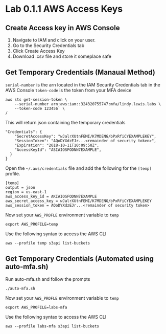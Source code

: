 # Lab 0.1.1 AWS Access Keys

## Create Access key in AWS Console
1. Navigate to IAM and click on your user.
1. Go to the Security Credentials tab
1. Click Create Access Key
1. Download .csv file and store it someplace safe

## Get Temporary Credentials (Manaual Method)

`serial-number` is the arn located in the IAM Security Credentials tab in the AWS Console
`token-code` is the token from your MFA device

```
aws sts get-session-token \
    --serial-number arn:aws:iam::324320755747:mfa/lindy.lewis.labs \
    --token-code 123456` \
/
```
This will return json containing the temporary credentials

```
"Credentials": {
    "SecretAccessKey": "wJalrXUtnFEMI/K7MDENG/bPxRfiCYEXAMPLEKEY",
    "SessionToken": "AQoDYXdzEJr...<remainder of security token>",
    "Expiration": "2018-10-11T10:09:50Z",
    "AccessKeyId": "ASIAIOSFODNN7EXAMPLE",
  }
}
```

Open the `~/.aws/credentials` file and add the following for the `[temp]` profile.

```
[temp]
output = json
region = us-east-1
aws_access_key_id = AKIAIOSFODNN7EXAMPLE
aws_secret_access_key = wJalrXUtnFEMI/K7MDENG/bPxRfiCYEXAMPLEKEY
aws_session_token = AQoDYXdzEJr...<remainder of security token>
```

Now set your `AWS_PROFLE` environment variable to `temp`

```
export AWS_PROFILE=temp
```

Use the following syntax to access the AWS CLI 
```
aws --profile temp s3api list-buckets
```

## Get Temporary Credentials (Automated using auto-mfa.sh)

Run auto-mfa.sh and follow the prompts

```
./auto-mfa.sh
```

Now set your `AWS_PROFLE` environment variable to `temp`

```
export AWS_PROFILE=labs-mfa
```

Use the following syntax to access the AWS CLI 

```
aws --profile labs-mfa s3api list-buckets
```